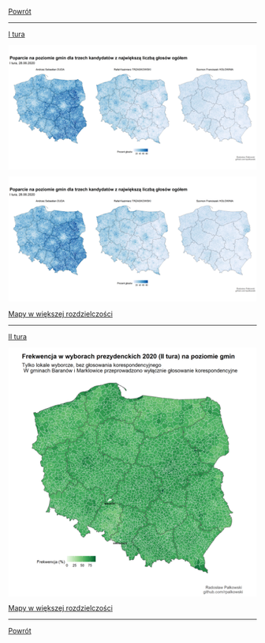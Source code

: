 [Powrót](/index)

------------------------------------------------------------------------

[I tura](/wybory_2020/I_tura)

<img src="./plots/poparcie_proc_top3-1.png" style="display: block; margin: auto;" />

![poparcie](./plots/poparcie_proc_top3-1.png)

[Mapy w większej rozdzielczości](https://github.com/rpalkowski/wybory-2020/tree/master/I_tura)

------------------------------------------------------------------------

[II tura](/wybory_2020/II_tura)

<img src="./plots/frekwencja_mapa_II_tura-1.png" style="display: block; margin: auto;" />

[Mapy w większej rozdzielczości](https://github.com/rpalkowski/wybory-2020/tree/master/II_tura)

------------------------------------------------------------------------


[Powrót](/index)